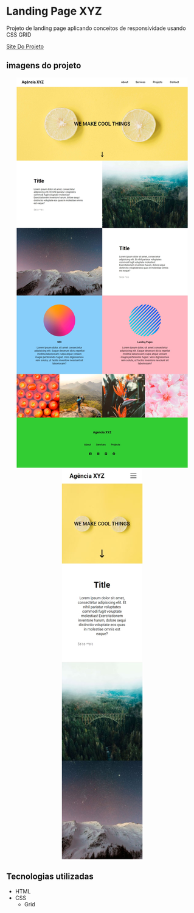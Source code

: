 # Landing Page XYZ

Projeto de landing page aplicando conceitos de responsividade usando CSS GRID

[Site Do Projeto](https://martvie.github.io/Landing-page-com-grid/)

## imagens do projeto
<p align="center">
<img src="./src/images/preview/screenshot01.jpeg">
<img src="./src/images/preview/screenshot02.jpg">

## Tecnologias utilizadas

* HTML
* CSS
   - Grid